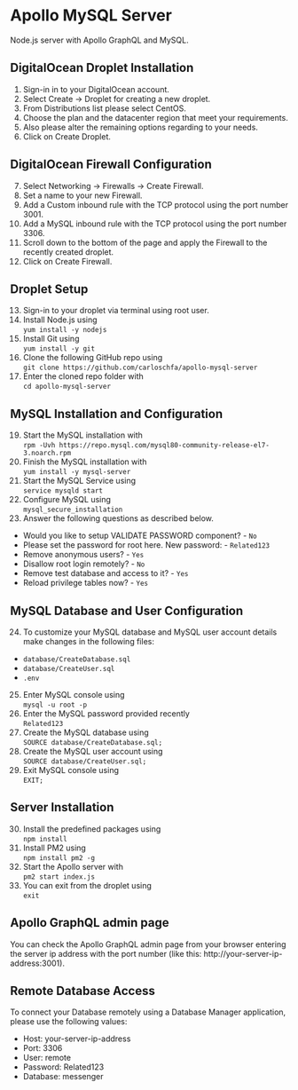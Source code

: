 # Apollo MySQL Server

Node.js server with Apollo GraphQL and MySQL.

## DigitalOcean Droplet Installation

1. Sign-in in to your DigitalOcean account.
2. Select Create -> Droplet for creating a new droplet.
3. From Distributions list please select CentOS.
4. Choose the plan and the datacenter region that meet your requirements.
5. Also please alter the remaining options regarding to your needs.
6. Click on Create Droplet.

## DigitalOcean Firewall Configuration

7. Select Networking -> Firewalls -> Create Firewall.
8. Set a name to your new Firewall.
9. Add a Custom inbound rule with the TCP protocol using the port number 3001.
10. Add a MySQL inbound rule with the TCP protocol using the port number 3306.
11. Scroll down to the bottom of the page and apply the Firewall to the recently created droplet.
12. Click on Create Firewall.

## Droplet Setup

13. Sign-in to your droplet via terminal using root user.
14. Install Node.js using<br>`yum install -y nodejs`
15. Install Git using<br>`yum install -y git`
16. Clone the following GitHub repo using<br>`git clone https://github.com/carloschfa/apollo-mysql-server`
17. Enter the cloned repo folder with<br>`cd apollo-mysql-server`

## MySQL Installation and Configuration

19. Start the MySQL installation with<br>`rpm -Uvh https://repo.mysql.com/mysql80-community-release-el7-3.noarch.rpm`
20. Finish the MySQL installation with<br>`yum install -y mysql-server`
21. Start the MySQL Service using<br>`service mysqld start`
22. Configure MySQL using<br>`mysql_secure_installation`
23. Answer the following questions as described below.<br>
- Would you like to setup VALIDATE PASSWORD component? - `No`
- Please set the password for root here. New password: - `Related123`
- Remove anonymous users? - `Yes`
- Disallow root login remotely? - `No`
- Remove test database and access to it? - `Yes`
- Reload privilege tables now? - `Yes`

## MySQL Database and User Configuration

24. To customize your MySQL database and MySQL user account details make changes in the following files:
- `database/CreateDatabase.sql`
- `database/CreateUser.sql`
- `.env`

25. Enter MySQL console using<br>`mysql -u root -p`
26. Enter the MySQL password provided recently<br>`Related123`
27. Create the MySQL database using<br>`SOURCE database/CreateDatabase.sql;`
28. Create the MySQL user account using<br>`SOURCE database/CreateUser.sql;`
29. Exit MySQL console using<br>`EXIT;`

## Server Installation

30. Install the predefined packages using<br>`npm install`
31. Install PM2 using<br>`npm install pm2 -g`
32. Start the Apollo server with<br>`pm2 start index.js`
33. You can exit from the droplet using<br>`exit`

## Apollo GraphQL admin page

You can check the Apollo GraphQL admin page from your browser entering the server ip address with the port number (like this: http://your-server-ip-address:3001).

## Remote Database Access

To connect your Database remotely using a Database Manager application, please use the following values:

- Host: your-server-ip-address
- Port: 3306
- User: remote
- Password: Related123
- Database: messenger
